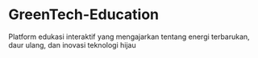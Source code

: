 # GreenTech-Education
Platform edukasi interaktif yang mengajarkan tentang energi terbarukan, daur ulang,  dan inovasi teknologi hijau
